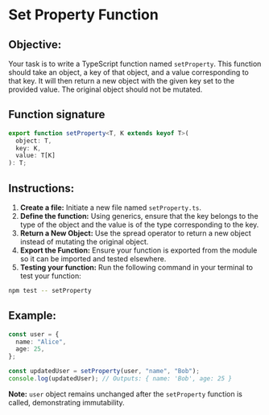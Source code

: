 # Set Property Function

## Objective:

Your task is to write a TypeScript function named `setProperty`. This function should take an object, a key of that object, and a value corresponding to that key. It will then return a new object with the given key set to the provided value. The original object should not be mutated.

## Function signature

```typescript
export function setProperty<T, K extends keyof T>(
  object: T,
  key: K,
  value: T[K]
): T;
```

## Instructions:

1. **Create a file:** Initiate a new file named `setProperty.ts`.
2. **Define the function:** Using generics, ensure that the key belongs to the type of the object and the value is of the type corresponding to the key.
3. **Return a New Object:** Use the spread operator to return a new object instead of mutating the original object.
4. **Export the Function:** Ensure your function is exported from the module so it can be imported and tested elsewhere.
5. **Testing your function:** Run the following command in your terminal to test your function:

```Bash
npm test -- setProperty
```

## Example:

```typescript
const user = {
  name: "Alice",
  age: 25,
};

const updatedUser = setProperty(user, "name", "Bob");
console.log(updatedUser); // Outputs: { name: 'Bob', age: 25 }
```

**Note:** `user` object remains unchanged after the `setProperty` function is called, demonstrating immutability.
